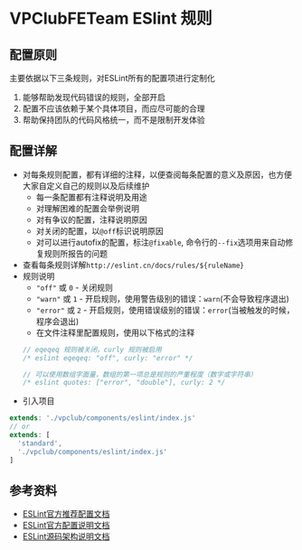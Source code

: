 # VPClubFETeam ESlint 规则

## 配置原则

主要依据以下三条规则，对ESLint所有的配置项进行定制化

1. 能够帮助发现代码错误的规则，全部开启
1. 配置不应该依赖于某个具体项目，而应尽可能的合理
1. 帮助保持团队的代码风格统一，而不是限制开发体验

## 配置详解

- 对每条规则配置，都有详细的注释，以便查阅每条配置的意义及原因，也方便大家自定义自己的规则以及后续维护
  - 每一条配置都有注释说明及用途
  - 对理解困难的配置会举例说明
  - 对有争议的配置，注释说明原因
  - 对关闭的配置，以`@off`标识说明原因
  - 对可以进行autofix的配置，标注`@fixable`, 命令行的`--fix`选项用来自动修复规则所报告的问题
- 查看每条规则详解`http://eslint.cn/docs/rules/${ruleName}`
- 规则说明
  - `"off"` 或 `0` - 关闭规则
  - `"warn"` 或 `1` - 开启规则，使用警告级别的错误：`warn`(不会导致程序退出)
  - `"error"` 或 `2` - 开启规则，使用错误级别的错误：`error`(当被触发的时候，程序会退出)
  - 在文件注释里配置规则，使用以下格式的注释
  ```js
  // eqeqeq 规则被关闭，curly 规则被启用
  /* eslint eqeqeq: "off", curly: "error" */

  // 可以使用数组字面量，数组的第一项总是规则的严重程度（数字或字符串）
  /* eslint quotes: ["error", "double"], curly: 2 */
  ```
- 引入项目

```js
extends: './vpclub/components/eslint/index.js'
// or
extends: [
  'standard',
  './vpclub/components/eslint/index.js'
]
```

## 参考资料

- [ESLint官方推荐配置文档](http://eslint.cn/docs/rules/)
- [ESLint官方配置说明文档](http://eslint.cn/docs/user-guide/configuring#extending-configuration-files)
- [ESLint源码架构说明文档](http://eslint.cn/docs/developer-guide/architecture)
